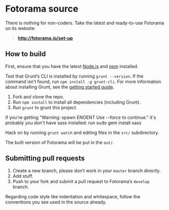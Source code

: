 # Fotorama source

There is nothing for non-coders. Take the latest and ready-to-use Fotorama on its website:<br>
> **http://fotorama.io/set-up**

## How to build
First, ensure that you have the latest [Node.js](http://nodejs.org/) and [npm](http://npmjs.org/) installed.

Test that Grunt’s CLI is installed by running `grunt --version`.  If the command isn’t found, run `npm install -g grunt-cli`.  For more information about installing Grunt, see the [getting started guide](http://gruntjs.com/getting-started).

1. Fork and clone the repo.
2. Run `npm install` to install all dependencies (including Grunt).
3. Run `grunt` to grunt this project.

if you're getting "Warning: spawn ENOENT Use --force to continue." it's probably you don't have sass installed: run sudo gem install sass

Hack on by running `grunt watch` and editing files in the `src/` subdirectory.

The built version of Fotorama will be put in the `out/`.

## Submitting pull requests
1. Create a new branch, please don’t work in your `master` branch directly.
2. Add stuff.
3. Push to your fork and submit a pull request to Fotorama’s `develop` branch.

Regarding code style like indentation and whitespace, follow the conventions you see used in the source already.